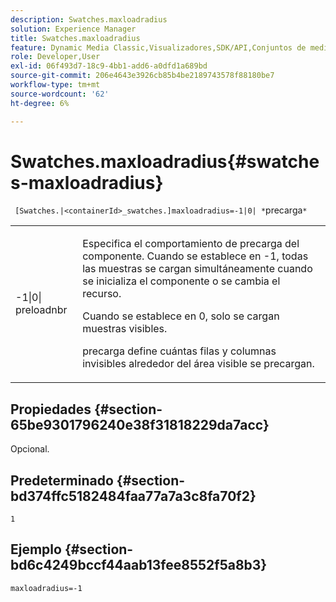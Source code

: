 ```yaml
---
description: Swatches.maxloadradius
solution: Experience Manager
title: Swatches.maxloadradius
feature: Dynamic Media Classic,Visualizadores,SDK/API,Conjuntos de medios mixtos
role: Developer,User
exl-id: 06f493d7-18c9-4bb1-add6-a0dfd1a689bd
source-git-commit: 206e4643e3926cb85b4be2189743578f88180be7
workflow-type: tm+mt
source-wordcount: '62'
ht-degree: 6%

---
```


# Swatches.maxloadradius{#swatches-maxloadradius}

` [Swatches.|<containerId>_swatches.]maxloadradius=-1|0| *`precarga`*`

<table id="table_012E1D178BFA4BD9814A7AAD2B4403BB"> 
 <tbody> 
  <tr> 
   <td> <p> <span class="codeph"> -1|0|<span class="varname"> preloadnbr</span></span> </p> </td> 
   <td> <p>Especifica el comportamiento de precarga del componente. Cuando se establece en <span class="codeph"> -1</span>, todas las muestras se cargan simultáneamente cuando se inicializa el componente o se cambia el recurso. </p> <p>Cuando se establece en <span class="codeph"> 0</span>, solo se cargan muestras visibles. </p> <p><span class="codeph"><span class="varname"> </span></span> precarga define cuántas filas y columnas invisibles alrededor del área visible se precargan. </p> </td> 
  </tr> 
 </tbody> 
</table>

## Propiedades {#section-65be9301796240e38f31818229da7acc}

Opcional.

## Predeterminado {#section-bd374ffc5182484faa77a7a3c8fa70f2}

`1`

## Ejemplo {#section-bd6c4249bccf44aab13fee8552f5a8b3}

`maxloadradius=-1`
